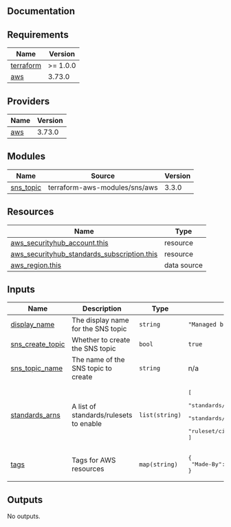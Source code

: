 ## Documentation

<!-- BEGINNING OF PRE-COMMIT-TERRAFORM DOCS HOOK -->
## Requirements

| Name | Version |
|------|---------|
| <a name="requirement_terraform"></a> [terraform](#requirement\_terraform) | >= 1.0.0 |
| <a name="requirement_aws"></a> [aws](#requirement\_aws) | 3.73.0 |

## Providers

| Name | Version |
|------|---------|
| <a name="provider_aws"></a> [aws](#provider\_aws) | 3.73.0 |

## Modules

| Name | Source | Version |
|------|--------|---------|
| <a name="module_sns_topic"></a> [sns\_topic](#module\_sns\_topic) | terraform-aws-modules/sns/aws | 3.3.0 |

## Resources

| Name | Type |
|------|------|
| [aws_securityhub_account.this](https://registry.terraform.io/providers/hashicorp/aws/3.73.0/docs/resources/securityhub_account) | resource |
| [aws_securityhub_standards_subscription.this](https://registry.terraform.io/providers/hashicorp/aws/3.73.0/docs/resources/securityhub_standards_subscription) | resource |
| [aws_region.this](https://registry.terraform.io/providers/hashicorp/aws/3.73.0/docs/data-sources/region) | data source |

## Inputs

| Name | Description | Type | Default | Required |
|------|-------------|------|---------|:--------:|
| <a name="input_display_name"></a> [display\_name](#input\_display\_name) | The display name for the SNS topic | `string` | `"Managed by Terraform"` | no |
| <a name="input_sns_create_topic"></a> [sns\_create\_topic](#input\_sns\_create\_topic) | Whether to create the SNS topic | `bool` | `true` | no |
| <a name="input_sns_topic_name"></a> [sns\_topic\_name](#input\_sns\_topic\_name) | The name of the SNS topic to create | `string` | n/a | yes |
| <a name="input_standards_arns"></a> [standards\_arns](#input\_standards\_arns) | A list of standards/rulesets to enable | `list(string)` | <pre>[<br>  "standards/aws-foundational-security-best-practices/v/1.0.0",<br>  "standards/pci-dss/v/3.2.1",<br>  "ruleset/cis-aws-foundations-benchmark/v/1.2.0"<br>]</pre> | no |
| <a name="input_tags"></a> [tags](#input\_tags) | Tags for AWS resources | `map(string)` | <pre>{<br>  "Made-By": "terraform"<br>}</pre> | no |

## Outputs

No outputs.
<!-- END OF PRE-COMMIT-TERRAFORM DOCS HOOK -->
